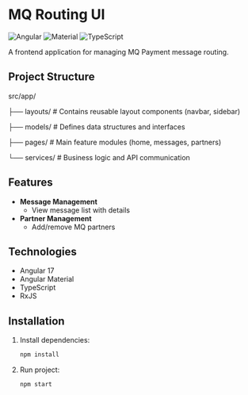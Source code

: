 
# MQ Routing UI

![Angular](https://img.shields.io/badge/Angular-17.3.0-red)
![Material](https://img.shields.io/badge/Angular_Material-17.3.10-blue)
![TypeScript](https://img.shields.io/badge/TypeScript-5.4.2-3178C6)

A frontend application for managing MQ Payment message routing.

## Project Structure

src/app/

├── layouts/ # Contains reusable layout components (navbar, sidebar)

├── models/ # Defines data structures and interfaces

├── pages/ # Main feature modules (home, messages, partners)

└── services/ # Business logic and API communication

## Features

- **Message Management**
  - View message list with details
- **Partner Management**
  - Add/remove MQ partners

## Technologies

- Angular 17
- Angular Material
- TypeScript 
- RxJS

## Installation

1. Install dependencies:
   ```bash
   npm install

2. Run project:
   ```bash
   npm start